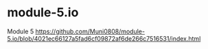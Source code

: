 # module-5.io
Module 5
https://github.com/Muni0808/module-5.io/blob/4021ec66127a5fad6cf09872af6de266c7516531/index.html
